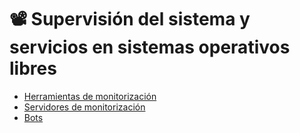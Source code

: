 # 📽️ Supervisión del sistema y servicios en sistemas operativos libres

* [Herramientas de monitorización](herramientas-de-monitorizacion.md)
* [Servidores de monitorización ](servidores-de-monitorizacion.md)
* [Bots](bots.md)

